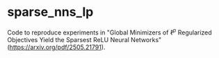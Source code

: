 # sparse_nns_lp
Code to reproduce experiments in "Global Minimizers of $\ell^p$ Regularized Objectives Yield the Sparsest ReLU Neural Networks" (https://arxiv.org/pdf/2505.21791).
